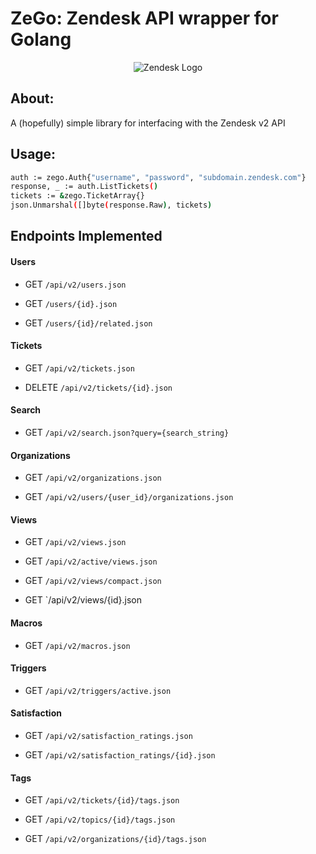 
ZeGo: Zendesk API wrapper for Golang
====================================

<p align="center">
  <img src="https://raw.githubusercontent.com/adamar/zego/master/doc/zendesk_logo.png" alt="Zendesk Logo"/>
</p>

## About:

A (hopefully) simple library for interfacing with the Zendesk v2 API


## Usage:

```sh
auth := zego.Auth{"username", "password", "subdomain.zendesk.com"}
response, _ := auth.ListTickets()
tickets := &zego.TicketArray{}
json.Unmarshal([]byte(response.Raw), tickets)
```


## Endpoints Implemented 


#### Users

- GET `/api/v2/users.json`

- GET `/users/{id}.json`
        
- GET `/users/{id}/related.json`


#### Tickets

- GET `/api/v2/tickets.json`

- DELETE `/api/v2/tickets/{id}.json`


#### Search

- GET `/api/v2/search.json?query={search_string}`


#### Organizations

- GET `/api/v2/organizations.json`

- GET `/api/v2/users/{user_id}/organizations.json`


#### Views

- GET `/api/v2/views.json`

- GET `/api/v2/active/views.json`

- GET `/api/v2/views/compact.json`

- GET `/api/v2/views/{id}.json


#### Macros

- GET `/api/v2/macros.json`


#### Triggers

- GET `/api/v2/triggers/active.json`


#### Satisfaction

- GET `/api/v2/satisfaction_ratings.json`

- GET `/api/v2/satisfaction_ratings/{id}.json`


#### Tags

- GET `/api/v2/tickets/{id}/tags.json`

- GET `/api/v2/topics/{id}/tags.json`

- GET `/api/v2/organizations/{id}/tags.json`
